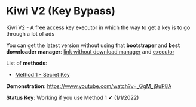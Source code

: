 # Kiwi V2 (Key Bypass)

Kiwi V2 - A free access key executor in which the way to get a key is to go through a lot of ads

You can get the latest version without using that **bootstraper** and **best downloader manager**: [link without download manager](https://cdn.discordapp.com/attachments/890937048645664771/926470355483242516/Kiwi_V2.rar) and [executor](https://pastebin.com/raw/Rgw7vPPa)

List of **methods**:
* [Method 1 - Secret Key](https://github.com/m0nelite/kiwi-series/tree/main/kiwi%20v2/method%201)

**Demonstration**: https://www.youtube.com/watch?v=_GgM_j9uP8A

**Status Key**: Working if you use Method 1 ✔ (1/1/2022)
